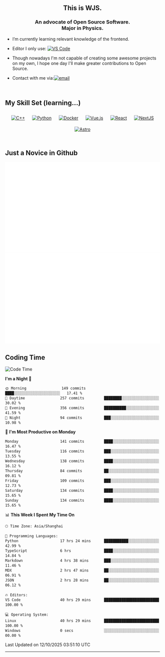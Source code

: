 ## <div align="center">This is WJS.</div>  
  

### <div align="center">An advocate of Open Source Software.<br>Major in Physics.</div>  
  

- I’m currently learning relevant knowledge of the frontend.  
  

- Editor I only use: [![VS Code](https://img.shields.io/badge/-VS%20Code-007ACC?style=plastic&logo=visual-studio-code)](https://code.visualstudio.com/)  
  

- Though nowadays I'm not capable of creating some awesome projects on my own, I hope one day I'll make greater contributions to Open Source.  
  

- Contact with me via:[![email](https://img.shields.io/badge/My-e--mail-red)](mailto:wjs@wjsphy.top)  
  

<br/>  


## My Skill Set (learning...)
<div align="center">  
<a href="https://www.cplusplus.com/" target="_blank"><img style="margin: 10px" src="https://profilinator.rishav.dev/skills-assets/cplusplus-original.svg" alt="C++" height="50" /></a>  
<a href="https://www.python.org/" target="_blank"><img style="margin: 10px" src="https://profilinator.rishav.dev/skills-assets/python-original.svg" alt="Python" height="50" /></a>  
<a href="https://www.docker.com/" target="_blank"><img style="margin: 10px" src="https://profilinator.rishav.dev/skills-assets/docker-original-wordmark.svg" alt="Docker" height="50" /></a>  
<a href="https://vuejs.org/" target="_blank"><img style="margin: 10px" src="https://profilinator.rishav.dev/skills-assets/vuejs-original-wordmark.svg" alt="Vue.js" height="50" /></a>  
<a href="https://reactjs.org/" target="_blank"><img style="margin: 10px" src="https://profilinator.rishav.dev/skills-assets/react-original-wordmark.svg" alt="React" height="50" /></a>  
<a href="https://nextjs.org/" target="_blank"><img style="margin: 10px" src="https://profilinator.rishav.dev/skills-assets/nextjs.png" alt="NextJS" height="50" /></a>  
<a href="https://www.astro.build/" target="_blank"><img style="margin: 10px" src="https://profilinator.rishav.dev/skills-assets/astro.svg" alt="Astro" height="50" /></a>   
</div>

<br/>  


## Just a Novice in Github  
![](https://raw.githubusercontent.com/wjsoj/github-stats-transparent/output/generated/overview.svg)
![](https://raw.githubusercontent.com/wjsoj/github-stats-transparent/output/generated/languages.svg)

## Coding Time

<!--START_SECTION:waka-->
![Code Time](http://img.shields.io/badge/Code%20Time-1%2C448%20hrs%2024%20mins-blue)

**I'm a Night 🦉** 

```text
🌞 Morning                149 commits         ████░░░░░░░░░░░░░░░░░░░░░   17.41 % 
🌆 Daytime                257 commits         ████████░░░░░░░░░░░░░░░░░   30.02 % 
🌃 Evening                356 commits         ██████████░░░░░░░░░░░░░░░   41.59 % 
🌙 Night                  94 commits          ███░░░░░░░░░░░░░░░░░░░░░░   10.98 % 
```
📅 **I'm Most Productive on Monday** 

```text
Monday                   141 commits         ████░░░░░░░░░░░░░░░░░░░░░   16.47 % 
Tuesday                  116 commits         ███░░░░░░░░░░░░░░░░░░░░░░   13.55 % 
Wednesday                138 commits         ████░░░░░░░░░░░░░░░░░░░░░   16.12 % 
Thursday                 84 commits          ██░░░░░░░░░░░░░░░░░░░░░░░   09.81 % 
Friday                   109 commits         ███░░░░░░░░░░░░░░░░░░░░░░   12.73 % 
Saturday                 134 commits         ████░░░░░░░░░░░░░░░░░░░░░   15.65 % 
Sunday                   134 commits         ████░░░░░░░░░░░░░░░░░░░░░   15.65 % 
```


📊 **This Week I Spent My Time On** 

```text
🕑︎ Time Zone: Asia/Shanghai

💬 Programming Languages: 
Python                   17 hrs 24 mins      ███████████░░░░░░░░░░░░░░   42.99 % 
TypeScript               6 hrs               ████░░░░░░░░░░░░░░░░░░░░░   14.84 % 
Markdown                 4 hrs 38 mins       ███░░░░░░░░░░░░░░░░░░░░░░   11.46 % 
MDX                      2 hrs 47 mins       ██░░░░░░░░░░░░░░░░░░░░░░░   06.91 % 
JSON                     2 hrs 28 mins       ██░░░░░░░░░░░░░░░░░░░░░░░   06.12 % 

🔥 Editors: 
VS Code                  40 hrs 29 mins      █████████████████████████   100.00 % 

💻 Operating System: 
Linux                    40 hrs 29 mins      █████████████████████████   100.00 % 
Windows                  0 secs              ░░░░░░░░░░░░░░░░░░░░░░░░░   00.00 % 
```


 Last Updated on 12/10/2025 03:51:10 UTC
<!--END_SECTION:waka-->

----

<!--
**wjsoj/wjsoj** is a ✨ _special_ ✨ repository because its `README.md` (this file) appears on your GitHub profile.

Here are some ideas to get you started:

- 🔭 I’m currently working on ...
- 🌱 I’m currently learning ...
- 👯 I’m looking to collaborate on ...
- 🤔 I’m looking for help with ...
- 💬 Ask me about ...
- 📫 How to reach me: ...
- 😄 Pronouns: ...
- ⚡ Fun fact: ...
-->
